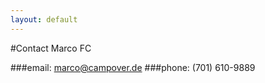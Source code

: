 ```yaml
---
layout: default
---
```


#Contact Marco FC

###email: <a href="mailto:marco@campover.de?subject=Marco FC Contact">marco@campover.de</a>
###phone: (701) 610-9889
